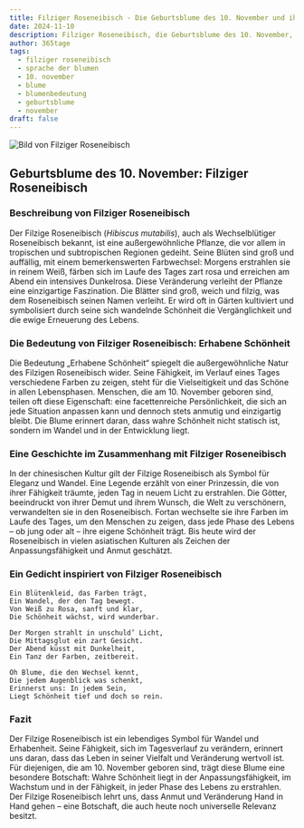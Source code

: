 ```yaml
---
title: Filziger Roseneibisch - Die Geburtsblume des 10. November und ihre Bedeutung
date: 2024-11-10
description: Filziger Roseneibisch, die Geburtsblume des 10. November, symbolisiert Erhabene Schönheit. Erfahre mehr über ihre Geschichte, Bedeutung und Symbolik in der Sprache der Blumen.
author: 365tage
tags:
  - filziger roseneibisch
  - sprache der blumen
  - 10. november
  - blume
  - blumenbedeutung
  - geburtsblume
  - november
draft: false
---
```


![Bild von Filziger Roseneibisch](https://cdn.pixabay.com/photo/2019/08/10/14/04/hibiscus-mutabilis-4397033_1280.jpg#center)

## Geburtsblume des 10. November: Filziger Roseneibisch

### Beschreibung von Filziger Roseneibisch

Der Filzige Roseneibisch (_Hibiscus mutabilis_), auch als Wechselblütiger Roseneibisch bekannt, ist eine außergewöhnliche Pflanze, die vor allem in tropischen und subtropischen Regionen gedeiht. Seine Blüten sind groß und auffällig, mit einem bemerkenswerten Farbwechsel: Morgens erstrahlen sie in reinem Weiß, färben sich im Laufe des Tages zart rosa und erreichen am Abend ein intensives Dunkelrosa. Diese Veränderung verleiht der Pflanze eine einzigartige Faszination. Die Blätter sind groß, weich und filzig, was dem Roseneibisch seinen Namen verleiht. Er wird oft in Gärten kultiviert und symbolisiert durch seine sich wandelnde Schönheit die Vergänglichkeit und die ewige Erneuerung des Lebens.

### Die Bedeutung von Filziger Roseneibisch: Erhabene Schönheit

Die Bedeutung „Erhabene Schönheit“ spiegelt die außergewöhnliche Natur des Filzigen Roseneibisch wider. Seine Fähigkeit, im Verlauf eines Tages verschiedene Farben zu zeigen, steht für die Vielseitigkeit und das Schöne in allen Lebensphasen. Menschen, die am 10. November geboren sind, teilen oft diese Eigenschaft: eine facettenreiche Persönlichkeit, die sich an jede Situation anpassen kann und dennoch stets anmutig und einzigartig bleibt. Die Blume erinnert daran, dass wahre Schönheit nicht statisch ist, sondern im Wandel und in der Entwicklung liegt.

### Eine Geschichte im Zusammenhang mit Filziger Roseneibisch

In der chinesischen Kultur gilt der Filzige Roseneibisch als Symbol für Eleganz und Wandel. Eine Legende erzählt von einer Prinzessin, die von ihrer Fähigkeit träumte, jeden Tag in neuem Licht zu erstrahlen. Die Götter, beeindruckt von ihrer Demut und ihrem Wunsch, die Welt zu verschönern, verwandelten sie in den Roseneibisch. Fortan wechselte sie ihre Farben im Laufe des Tages, um den Menschen zu zeigen, dass jede Phase des Lebens – ob jung oder alt – ihre eigene Schönheit trägt. Bis heute wird der Roseneibisch in vielen asiatischen Kulturen als Zeichen der Anpassungsfähigkeit und Anmut geschätzt.

### Ein Gedicht inspiriert von Filziger Roseneibisch

```
Ein Blütenkleid, das Farben trägt,  
Ein Wandel, der den Tag bewegt.  
Von Weiß zu Rosa, sanft und klar,  
Die Schönheit wächst, wird wunderbar.  

Der Morgen strahlt in unschuld’ Licht,  
Die Mittagsglut ein zart Gesicht.  
Der Abend küsst mit Dunkelheit,  
Ein Tanz der Farben, zeitbereit.  

Oh Blume, die den Wechsel kennt,  
Die jedem Augenblick was schenkt,  
Erinnerst uns: In jedem Sein,  
Liegt Schönheit tief und doch so rein.  
```

### Fazit

Der Filzige Roseneibisch ist ein lebendiges Symbol für Wandel und Erhabenheit. Seine Fähigkeit, sich im Tagesverlauf zu verändern, erinnert uns daran, dass das Leben in seiner Vielfalt und Veränderung wertvoll ist. Für diejenigen, die am 10. November geboren sind, trägt diese Blume eine besondere Botschaft: Wahre Schönheit liegt in der Anpassungsfähigkeit, im Wachstum und in der Fähigkeit, in jeder Phase des Lebens zu erstrahlen. Der Filzige Roseneibisch lehrt uns, dass Anmut und Veränderung Hand in Hand gehen – eine Botschaft, die auch heute noch universelle Relevanz besitzt.